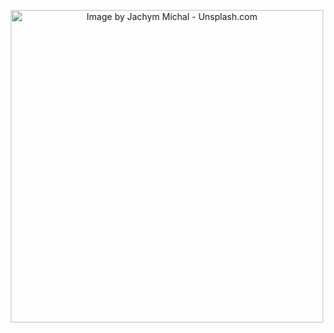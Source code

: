 <p align="center"> 
<a href="https://unsplash.com/photos/oVWilf8znF8"><img src="https://images.unsplash.com/photo-1543092587-d8b8feaf362b?ixid=MXwxMjA3fDB8MHxwaG90by1wYWdlfHx8fGVufDB8fHw%3D&ixlib=rb-1.2.1&auto=format&fit=crop&w=750&q=80" title="Image by Jachym Michal - Unsplash.com" width="500"></a>
